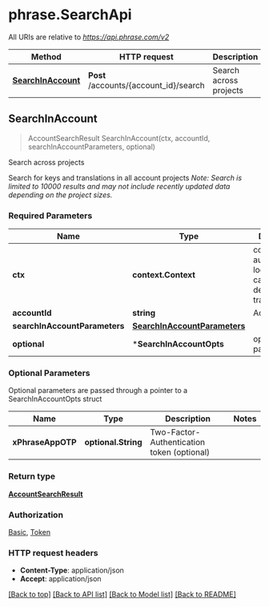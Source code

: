 # phrase.SearchApi

All URIs are relative to *https://api.phrase.com/v2*

Method | HTTP request | Description
------------- | ------------- | -------------
[**SearchInAccount**](SearchApi.md#SearchInAccount) | **Post** /accounts/{account_id}/search | Search across projects



## SearchInAccount

> AccountSearchResult SearchInAccount(ctx, accountId, searchInAccountParameters, optional)

Search across projects

Search for keys and translations in all account projects  *Note: Search is limited to 10000 results and may not include recently updated data depending on the project sizes.* 

### Required Parameters


Name | Type | Description  | Notes
------------- | ------------- | ------------- | -------------
**ctx** | **context.Context** | context for authentication, logging, cancellation, deadlines, tracing, etc.
**accountId** | **string**| Account ID | 
**searchInAccountParameters** | [**SearchInAccountParameters**](SearchInAccountParameters.md)|  | 
 **optional** | ***SearchInAccountOpts** | optional parameters | nil if no parameters

### Optional Parameters

Optional parameters are passed through a pointer to a SearchInAccountOpts struct


Name | Type | Description  | Notes
------------- | ------------- | ------------- | -------------
**xPhraseAppOTP** | **optional.String**| Two-Factor-Authentication token (optional) | 

### Return type

[**AccountSearchResult**](AccountSearchResult.md)

### Authorization

[Basic](../README.md#Basic), [Token](../README.md#Token)

### HTTP request headers

- **Content-Type**: application/json
- **Accept**: application/json

[[Back to top]](#) [[Back to API list]](../README.md#documentation-for-api-endpoints)
[[Back to Model list]](../README.md#documentation-for-models)
[[Back to README]](../README.md)

